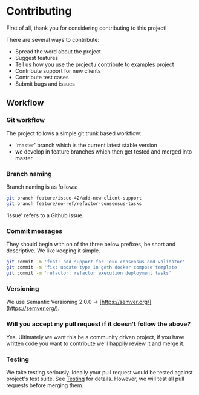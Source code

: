 # Contributing

First of all, thank you for considering contributing to this project!

There are several ways to contribute:

* Spread the word about the project
* Suggest features
* Tell us how you use the project / contribute to examples project
* Contribute support for new clients
* Contribute test cases
* Submit bugs and issues

## Workflow

### Git workflow

The project follows a simple git trunk based workflow:

* 'master' branch which is the current latest stable version
* we develop in feature branches which then get tested and merged into master

### Branch naming

Branch naming is as follows:

```sh
git branch feature/issue-42/add-new-client-support
git branch feature/no-ref/refactor-consensus-tasks
```

'issue' refers to a Github issue.

### Commit messages

They should begin with on of the three below prefixes, be short and descriptive. We like keeping it simple.

```sh
git commit -m 'feat: add support for Teku consensus and validator'
git commit -m 'fix: update type in geth docker compose template'
git commit -m 'refactor: refactor execution deployment tasks'
```

### Versioning

We use Semantic Versioning 2.0.0 -> [https://semver.org/](https://semver.org/).

### Will you accept my pull request if it doesn't follow the above?

Yes. Ultimately we want this be a community driven project, if you have written code you want to contribute we'll happily review it and merge it.

### Testing

We take testing seriously. Ideally your pull request would be tested against project's test suite. See [Testing](https://slingnode.gitbook.io/slingnode.ethereum/testing) for details. However, we will test all pull requests before merging them.
